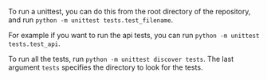 To run a unittest, you can do this from the root directory of the repository, and run `python -m unittest tests.test_filename`. 

For example if you want to run the api tests, you can run `python -m unittest tests.test_api`.

To run all the tests, run `python -m unittest discover tests`. The last argument `tests` specifies the directory to look for the tests.